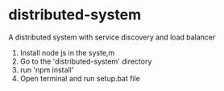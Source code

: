 # distributed-system
A distributed system with service discovery and load balancer

1. Install node js in the syste,m
2. Go to the 'distributed-system' directory
3. run 'npm install'
4. Open terminal and run setup.bat file